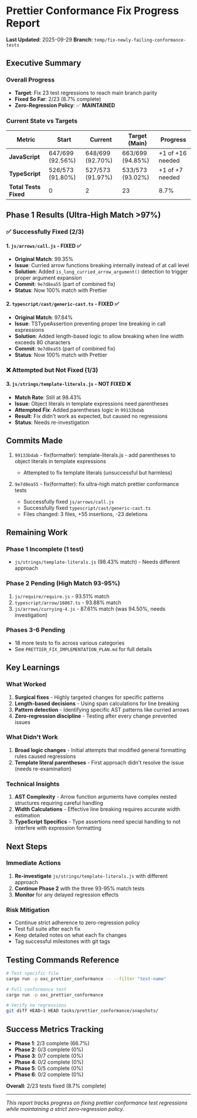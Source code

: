 # Prettier Conformance Fix Progress Report

**Last Updated**: 2025-09-29
**Branch**: `temp/fix-newly-failing-conformance-tests`

## Executive Summary

### Overall Progress
- **Target**: Fix 23 test regressions to reach main branch parity
- **Fixed So Far**: 2/23 (8.7% complete)
- **Zero-Regression Policy**: ✅ **MAINTAINED**

### Current State vs Targets

| Metric | Start | Current | Target (Main) | Progress |
|--------|-------|---------|---------------|----------|
| **JavaScript** | 647/699 (92.56%) | 648/699 (92.70%) | 663/699 (94.85%) | +1 of +16 needed |
| **TypeScript** | 526/573 (91.80%) | 527/573 (91.97%) | 533/573 (93.02%) | +1 of +7 needed |
| **Total Tests Fixed** | 0 | 2 | 23 | 8.7% |

## Phase 1 Results (Ultra-High Match >97%)

### ✅ Successfully Fixed (2/3)

#### 1. `js/arrows/call.js` - **FIXED** ✅
- **Original Match**: 99.35%
- **Issue**: Curried arrow functions breaking internally instead of at call level
- **Solution**: Added `is_long_curried_arrow_argument()` detection to trigger proper argument expansion
- **Commit**: `9e7d8ea55` (part of combined fix)
- **Status**: Now 100% match with Prettier

#### 2. `typescript/cast/generic-cast.ts` - **FIXED** ✅
- **Original Match**: 97.84%
- **Issue**: TSTypeAssertion preventing proper line breaking in call expressions
- **Solution**: Added length-based logic to allow breaking when line width exceeds 80 characters
- **Commit**: `9e7d8ea55` (part of combined fix)
- **Status**: Now 100% match with Prettier

### ❌ Attempted but Not Fixed (1/3)

#### 3. `js/strings/template-literals.js` - **NOT FIXED** ❌
- **Match Rate**: Still at 98.43%
- **Issue**: Object literals in template expressions need parentheses
- **Attempted Fix**: Added parentheses logic in `99133bdab`
- **Result**: Fix didn't work as expected, but caused no regressions
- **Status**: Needs re-investigation

## Commits Made

1. `99133bdab` - fix(formatter): template-literals.js - add parentheses to object literals in template expressions
   - Attempted to fix template literals (unsuccessful but harmless)

2. `9e7d8ea55` - fix(formatter): fix ultra-high match prettier conformance tests
   - Successfully fixed `js/arrows/call.js`
   - Successfully fixed `typescript/cast/generic-cast.ts`
   - Files changed: 3 files, +55 insertions, -23 deletions

## Remaining Work

### Phase 1 Incomplete (1 test)
- `js/strings/template-literals.js` (98.43% match) - Needs different approach

### Phase 2 Pending (High Match 93-95%)
1. `js/require/require.js` - 93.51% match
2. `typescript/arrow/16067.ts` - 93.88% match
3. `js/arrows/currying-4.js` - 87.61% match (was 94.50%, needs investigation)

### Phases 3-6 Pending
- 18 more tests to fix across various categories
- See `PRETTIER_FIX_IMPLEMENTATION_PLAN.md` for full details

## Key Learnings

### What Worked
1. **Surgical fixes** - Highly targeted changes for specific patterns
2. **Length-based decisions** - Using span calculations for line breaking
3. **Pattern detection** - Identifying specific AST patterns like curried arrows
4. **Zero-regression discipline** - Testing after every change prevented issues

### What Didn't Work
1. **Broad logic changes** - Initial attempts that modified general formatting rules caused regressions
2. **Template literal parentheses** - First approach didn't resolve the issue (needs re-examination)

### Technical Insights
1. **AST Complexity** - Arrow function arguments have complex nested structures requiring careful handling
2. **Width Calculations** - Effective line breaking requires accurate width estimation
3. **TypeScript Specifics** - Type assertions need special handling to not interfere with expression formatting

## Next Steps

### Immediate Actions
1. **Re-investigate** `js/strings/template-literals.js` with different approach
2. **Continue Phase 2** with the three 93-95% match tests
3. **Monitor** for any delayed regression effects

### Risk Mitigation
- Continue strict adherence to zero-regression policy
- Test full suite after each fix
- Keep detailed notes on what each fix changes
- Tag successful milestones with git tags

## Testing Commands Reference

```bash
# Test specific file
cargo run -p oxc_prettier_conformance -- --filter "test-name"

# Full conformance test
cargo run -p oxc_prettier_conformance

# Verify no regressions
git diff HEAD~1 HEAD tasks/prettier_conformance/snapshots/
```

## Success Metrics Tracking

- **Phase 1**: 2/3 complete (66.7%)
- **Phase 2**: 0/3 complete (0%)
- **Phase 3**: 0/7 complete (0%)
- **Phase 4**: 0/2 complete (0%)
- **Phase 5**: 0/5 complete (0%)
- **Phase 6**: 0/2 complete (0%)

**Overall**: 2/23 tests fixed (8.7% complete)

---

_This report tracks progress on fixing prettier conformance test regressions while maintaining a strict zero-regression policy._